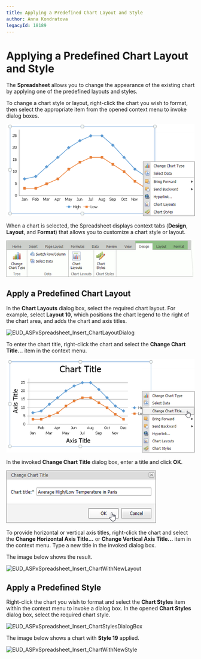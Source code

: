 ```yaml
---
title: Applying a Predefined Chart Layout and Style
author: Anna Kondratova
legacyId: 18189
---
```

# Applying a Predefined Chart Layout and Style
The **Spreadsheet** allows you to change the appearance of the existing chart by applying one of the predefined layouts and styles.

To change a chart style or layout, right-click the chart you wish to format, then select the appropriate item from the opened context menu to invoke dialog boxes.

![EUD_ASPxSpreadsheet_Insert_ChartContextMenu](../../../images/img26193.png)

When a chart is selected, the Spreadsheet displays context tabs (**Design**, **Layout**, and **Format**) that allows you to customize a chart style or layout.

![EUD_ASPxSpreadsheet_Chart_ContextTabs](../../../images/spreadsheet-charting-context-tabs.png)

## Apply a Predefined Chart Layout
In the **Chart Layouts** dialog box, select the required chart layout. For example, select **Layout 10**, which positions the chart legend to the right of the chart area, and adds the chart and axis titles.

![EUD_ASPxSpreadsheet_Insert_ChartLayoutDialog](../../../images/img26187.png)

To enter the chart title, right-click the chart and select the **Change Chart Title...** item in the context menu.

![EUD_ASPxSpreadsheet_Insert_ChangeChartTitleContext](../../../images/img26188.png)

In the invoked **Change Chart Title** dialog box, enter a title and click **OK**.

![EUD_ASPxSpreadsheet_Insert_ChangeChartTitleDialog](../../../images/img26189.png)

To provide horizontal or vertical axis titles, right-click the chart and select the **Change Horizontal Axis Title...** or **Change Vertical Axis Title...** item in the context menu. Type a new title in the invoked dialog box.

The image below shows the result.

![EUD_ASPxSpreadsheet_Insert_ChartWithNewLayout](../../../images/img26225.png)

## Apply a Predefined Style
Right-click the chart you wish to format and select the **Chart Styles** item within the context menu to invoke a dialog box. In the opened **Chart Styles** dialog box, select the required chart style.

![EUD_ASPxSpreadsheet_Insert_ChartStylesDialogBox](../../../images/img26191.png)

The image below shows a chart with **Style 19** applied.

![EUD_ASPxSpreadsheet_Insert_ChartWithNewStyle](../../../images/img26192.png)